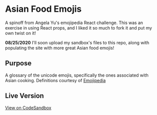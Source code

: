 # Asian Food Emojis
A spinoff from Angela Yu's emojipedia React challenge. This was an exercise in using React props, and I liked it so much to fork it and put my own twist on it!

**08/25/2020** I'll soon upload my sandbox's files to this repo, along with populating the site with more great Asian food emojis!

## Purpose
A glossary of the unicode emojis, specifically the ones associated with Asian cooking. Definitions courtesy of [Emojipedia](https://emojipedia.org/food-drink/)

## Live Version
[View on CodeSandbox](https://codesandbox.io/s/asian-food-emoji-react-exercise-5p897)
